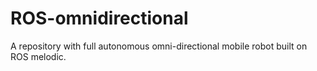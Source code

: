 # ROS-omnidirectional
A repository with full autonomous omni-directional mobile robot built on ROS melodic.
